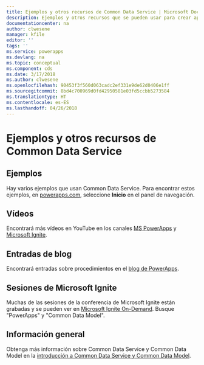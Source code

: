 ```yaml
---
title: Ejemplos y otros recursos de Common Data Service | Microsoft Docs
description: Ejemplos y otros recursos que se pueden usar para crear aplicaciones.
documentationcenter: na
author: clwesene
manager: kfile
editor: ''
tags: ''
ms.service: powerapps
ms.devlang: na
ms.topic: conceptual
ms.component: cds
ms.date: 3/17/2018
ms.author: clwesene
ms.openlocfilehash: 90453f3f560d063cadc2ef331e9de62d0406e1ff
ms.sourcegitcommit: 8bd4c700969d0fd42950581e03fd5ccbb5273584
ms.translationtype: HT
ms.contentlocale: es-ES
ms.lasthandoff: 04/26/2018
---
```

# <a name="samples-and-other-resources--for-the-common-data-service"></a>Ejemplos y otros recursos de Common Data Service
## <a name="samples"></a>Ejemplos
Hay varios ejemplos que usan Common Data Service. Para encontrar estos ejemplos, en [powerapps.com](https://web.powerapps.com), seleccione **Inicio** en el panel de navegación.

## <a name="videos"></a>Vídeos
Encontrará más vídeos en YouTube en los canales [MS PowerApps](https://www.youtube.com/channel/UCGfWR2ekfRFckLjev6eQYLg) y [Microsoft Ignite](https://www.youtube.com/channel/UCrhJmfAGQ5K81XQ8_od1iTg).

## <a name="blog-posts"></a>Entradas de blog
Encontrará entradas sobre procedimientos en el [blog de PowerApps](https://powerapps.microsoft.com/blog/).

## <a name="microsoft-ignite-sessions"></a>Sesiones de Microsoft Ignite
Muchas de las sesiones de la conferencia de Microsoft Ignite están grabadas y se pueden ver en [Microsoft Ignite On-Demand](https://myignite.microsoft.com/videos). Busque "PowerApps" y "Common Data Model".

## <a name="overview"></a>Información general
Obtenga más información sobre Common Data Service y Common Data Model en la [introducción a Common Data Service y Common Data Model](https://docs.microsoft.com/common-data-service/entity-reference/security-model).

